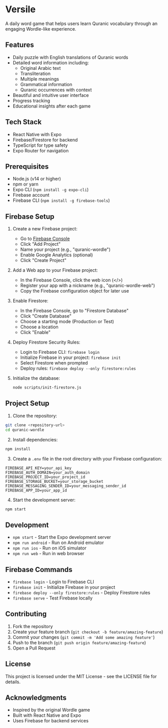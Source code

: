 # Versile

A daily word game that helps users learn Quranic vocabulary through an engaging Wordle-like experience.

## Features

- Daily puzzle with English translations of Quranic words
- Detailed word information including:
  - Original Arabic text
  - Transliteration
  - Multiple meanings
  - Grammatical information
  - Quranic occurrences with context
- Beautiful and intuitive user interface
- Progress tracking
- Educational insights after each game

## Tech Stack

- React Native with Expo
- Firebase/Firestore for backend
- TypeScript for type safety
- Expo Router for navigation

## Prerequisites

- Node.js (v14 or higher)
- npm or yarn
- Expo CLI (`npm install -g expo-cli`)
- Firebase account
- Firebase CLI (`npm install -g firebase-tools`)

## Firebase Setup

1. Create a new Firebase project:
   - Go to [Firebase Console](https://console.firebase.google.com/)
   - Click "Add Project"
   - Name your project (e.g., "quranic-wordle")
   - Enable Google Analytics (optional)
   - Click "Create Project"

2. Add a Web app to your Firebase project:
   - In the Firebase Console, click the web icon (</>)
   - Register your app with a nickname (e.g., "quranic-wordle-web")
   - Copy the Firebase configuration object for later use

3. Enable Firestore:
   - In the Firebase Console, go to "Firestore Database"
   - Click "Create Database"
   - Choose a starting mode (Production or Test)
   - Choose a location
   - Click "Enable"

4. Deploy Firestore Security Rules:
   - Login to Firebase CLI: `firebase login`
   - Initialize Firebase in your project: `firebase init`
   - Select Firestore when prompted
   - Deploy rules: `firebase deploy --only firestore:rules`

5. Initialize the database:
   ```bash
   node scripts/init-firestore.js
   ```

## Project Setup

1. Clone the repository:
```bash
git clone <repository-url>
cd quranic-wordle
```

2. Install dependencies:
```bash
npm install
```

3. Create a `.env` file in the root directory with your Firebase configuration:
```
FIREBASE_API_KEY=your_api_key
FIREBASE_AUTH_DOMAIN=your_auth_domain
FIREBASE_PROJECT_ID=your_project_id
FIREBASE_STORAGE_BUCKET=your_storage_bucket
FIREBASE_MESSAGING_SENDER_ID=your_messaging_sender_id
FIREBASE_APP_ID=your_app_id
```

4. Start the development server:
```bash
npm start
```

## Development

- `npm start` - Start the Expo development server
- `npm run android` - Run on Android emulator
- `npm run ios` - Run on iOS simulator
- `npm run web` - Run in web browser

## Firebase Commands

- `firebase login` - Login to Firebase CLI
- `firebase init` - Initialize Firebase in your project
- `firebase deploy --only firestore:rules` - Deploy Firestore rules
- `firebase serve` - Test Firebase locally

## Contributing

1. Fork the repository
2. Create your feature branch (`git checkout -b feature/amazing-feature`)
3. Commit your changes (`git commit -m 'Add some amazing feature'`)
4. Push to the branch (`git push origin feature/amazing-feature`)
5. Open a Pull Request

## License

This project is licensed under the MIT License - see the LICENSE file for details.

## Acknowledgments

- Inspired by the original Wordle game
- Built with React Native and Expo
- Uses Firebase for backend services
